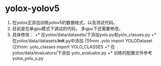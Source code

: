# yolox-yolov5 
1. 在yolox正添加训练yolov5的数据格式，以及测试代码。
2. 目前是在单gpu模式下调试的代码， 多gpu下还需要修改。 
3. 具体修改： 
   +*  在yolox/data/datasets/下添加yolo.py和yolo_classes.py 
   +*  在yolox/data/datasets/__init__.py中添加 
       (1)from .yolo import YOLODataset 
       (2)from .yolo_classes import YOLO_CLASSES 
   +*  在yolox/data/evaluators/下添加 yolo_evaluator.py 
   +*  训练的配置文件参考yolox_yolo_s.py 
